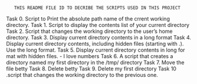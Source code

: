        THIS README FILE ID TO DECRIBE THE SCRIPTS USED IN THIS PROJECT

Task 0. Script to Print the absolute path name of the crrent working directory.
Task 1. Script to display the contents list of your current directory
Task 2. Script that changes the working directory to the user’s home directory.
Task 3. Display current directory contents in a long format
Task 4. Display current directory contents, including hidden files (starting with .). Use the long format.
Task 5. Display current directory contents in long for mat with hidden files. - I love numbers
Task 6. A script that creates a directory named my first directory in the /tmp/ directory
Task 7. Move the file betty
Task 8. Delete betty
Task 9.  Delete my first directory
Task 10 .script that changes the working directory to the previous one.

